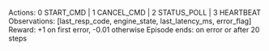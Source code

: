 Actions: 0 START_CMD | 1 CANCEL_CMD | 2 STATUS_POLL | 3 HEARTBEAT
Observations: [last_resp_code, engine_state, last_latency_ms, error_flag]
Reward: +1 on first error, -0.01 otherwise
Episode ends: on error or after 20 steps
